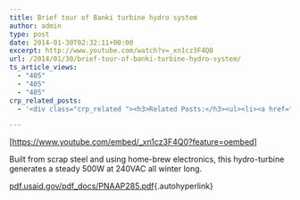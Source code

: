 ```yaml
---
title: Brief tour of Banki turbine hydro system
author: admin
type: post
date: 2014-01-30T02:32:11+00:00
excerpt: http://www.youtube.com/watch?v=_xn1cz3F4Q0
url: /2014/01/30/brief-tour-of-banki-turbine-hydro-system/
ts_article_views:
  - "405"
  - "405"
  - "405"
crp_related_posts:
  - '<div class="crp_related "><h3>Related Posts:</h3><ul><li><a href="https://scdhub.org/2017/09/13/sbirt-drug-and-alcohol-screening-and-support/"    ><img src="https://scdhub.org/wp-content/uploads/2017/09/sbirt-drug-and-alcohol-screening-150x150.jpg" alt="SBIRT drug and alcohol screening and support" title="SBIRT drug and alcohol screening and support" width="150" height="150" class="crp_thumb crp_featured" /><span class="crp_title">SBIRT drug and alcohol screening and support</span></a></li><li><a href="https://scdhub.org/2017/08/11/kombucha-social-venture-health-beverage-company-community-success-prototype/"    ><img src="https://scdhub.org/wp-content/uploads/2017/08/kombucha-social-venture-health-beverage-company-community-success-prototype-150x150.jpg" alt="Kombucha Social Venture Health Beverage Company Community Success Prototype" title="Kombucha Social Venture Health Beverage Company Community Success Prototype" width="150" height="150" class="crp_thumb crp_featured" /><span class="crp_title">Kombucha Social Venture Health Beverage Company&hellip;</span></a></li><li><a href="https://scdhub.org/2017/12/25/wastewater-treatment-and-biosolids-management/"    ><img src="https://scdhub.org/wp-content/uploads/2017/12/wastewater-treatment-and-biosoli-150x150.jpg" alt="Wastewater treatment and Biosolids management" title="Wastewater treatment and Biosolids management" width="150" height="150" class="crp_thumb crp_featured" /><span class="crp_title">Wastewater treatment and Biosolids management</span></a></li><li><a href="https://scdhub.org/education/public-health/data-sources/"    ><img src="https://scdhub.org/wp-content/plugins/contextual-related-posts/default.png" alt="Data Sources" title="Data Sources" width="150" height="150" class="crp_thumb crp_default" /><span class="crp_title">Data Sources</span></a></li><li><a href="https://scdhub.org/2017/05/31/colorado-homeless-outloud/"    ><img src="https://scdhub.org/wp-content/uploads/2017/05/Screen-Shot-2017-06-08-at-3.02.26-PM-150x150.png" alt="Denver Homeless Outloud" title="Denver Homeless Outloud" width="150" height="150" class="crp_thumb crp_featured" /><span class="crp_title">Denver Homeless Outloud</span></a></li><li><a href="https://scdhub.org/2017/06/28/tiny-homes/"    ><img src="https://scdhub.org/wp-content/uploads/2017/06/dignity-roller-pods-150x150.jpg" alt="Tiny Homes and Roller Pods Gain Momentum" title="Tiny Homes and Roller Pods Gain Momentum" width="150" height="150" class="crp_thumb crp_featured" /><span class="crp_title">Tiny Homes and Roller Pods Gain Momentum</span></a></li></ul><div class="crp_clear"></div></div>'

---
```

[https://www.youtube.com/embed/_xn1cz3F4Q0?feature=oembed] 

Built from scrap steel and using home-brew electronics, this hydro-turbine generates a steady 500W at 240VAC all winter long.

[pdf.usaid.gov/pdf_docs/PNAAP285.pdf][1]{.autohyperlink}

 [1]: http://pdf.usaid.gov/pdf_docs/PNAAP285.pdf
